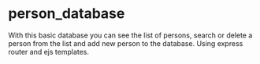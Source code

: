 # person_database
With this basic database you can see the list of persons, search or delete a person from the list and add new person to the database.
Using express router and ejs templates.
